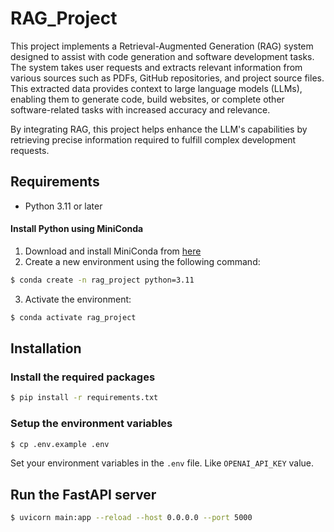 # RAG_Project

This project implements a Retrieval-Augmented Generation (RAG) system designed to assist with code generation and software development tasks. The system takes user requests and extracts relevant information from various sources such as PDFs, GitHub repositories, and project source files. This extracted data provides context to large language models (LLMs), enabling them to generate code, build websites, or complete other software-related tasks with increased accuracy and relevance.

By integrating RAG, this project helps enhance the LLM's capabilities by retrieving precise information required to fulfill complex development requests.

## Requirements

- Python 3.11 or later

#### Install Python using MiniConda

1) Download and install MiniConda from [here](https://docs.anaconda.com/free/miniconda/#quick-command-line-install)
2) Create a new environment using the following command:
```bash
$ conda create -n rag_project python=3.11
```
3) Activate the environment:
```bash
$ conda activate rag_project
```

## Installation

### Install the required packages

```bash
$ pip install -r requirements.txt
```

### Setup the environment variables

```bash
$ cp .env.example .env
```

Set your environment variables in the `.env` file. Like `OPENAI_API_KEY` value.

## Run the FastAPI server

```bash
$ uvicorn main:app --reload --host 0.0.0.0 --port 5000
```